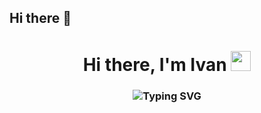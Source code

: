 ## Hi there 👋
<h1 align="center">Hi there, I'm Ivan <img src="https://github.com/blackcater/blackcater/raw/main/images/Hi.gif" height="32"/></h1>
<h3 align="center">
  <img src="https://readme-typing-svg.herokuapp.com?color=36BCF7&size=24&center=true&vCenter=true&width=400&lines=Computer+science+student;From+Russia" alt="Typing SVG" />
</h3>
<!--
**GrigorevIvan/GrigorevIvan** is a ✨ _special_ ✨ repository because its `README.md` (this file) appears on your GitHub profile.

Here are some ideas to get you started:

- 🔭 I’m currently working on ...
- 🌱 I’m currently learning ...
- 👯 I’m looking to collaborate on ...
- 🤔 I’m looking for help with ...
- 💬 Ask me about ...
- 📫 How to reach me: ...
- 😄 Pronouns: ...
- ⚡ Fun fact: ...
-->
